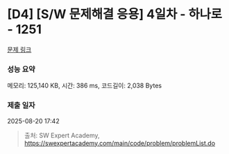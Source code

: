 # [D4] [S/W 문제해결 응용] 4일차 - 하나로 - 1251 

[문제 링크](https://swexpertacademy.com/main/code/problem/problemDetail.do?contestProbId=AV15StKqAQkCFAYD) 

### 성능 요약

메모리: 125,140 KB, 시간: 386 ms, 코드길이: 2,038 Bytes

### 제출 일자

2025-08-20 17:42



> 출처: SW Expert Academy, https://swexpertacademy.com/main/code/problem/problemList.do